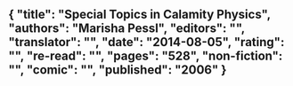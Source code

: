 {
 "title": "Special Topics in Calamity Physics",
 "authors": "Marisha Pessl",
 "editors": "",
 "translator": "",
 "date": "2014-08-05",
 "rating": "",
 "re-read": "",
 "pages": "528",
 "non-fiction": "",
 "comic": "",
 "published": "2006"
}
---

